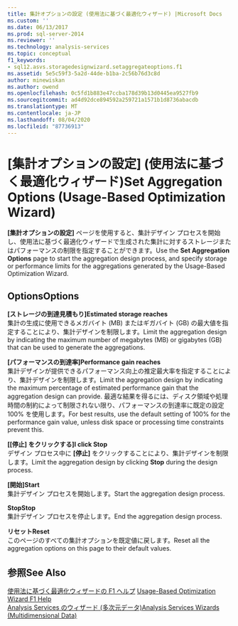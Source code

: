 ```yaml
---
title: 集計オプションの設定 (使用法に基づく最適化ウィザード) |Microsoft Docs
ms.custom: ''
ms.date: 06/13/2017
ms.prod: sql-server-2014
ms.reviewer: ''
ms.technology: analysis-services
ms.topic: conceptual
f1_keywords:
- sql12.asvs.storagedesignwizard.setaggregateoptions.f1
ms.assetid: 5e5c59f3-5a2d-44de-b1ba-2c56b76d3c8d
author: minewiskan
ms.author: owend
ms.openlocfilehash: 0c5fd1b883e47ccba178d39b13d0445ea9527fb9
ms.sourcegitcommit: ad4d92dce894592a259721a1571b1d8736abacdb
ms.translationtype: MT
ms.contentlocale: ja-JP
ms.lasthandoff: 08/04/2020
ms.locfileid: "87736913"
---
```

# <a name="set-aggregation-options-usage-based-optimization-wizard"></a><span data-ttu-id="4fca6-102">[集計オプションの設定] (使用法に基づく最適化ウィザード)</span><span class="sxs-lookup"><span data-stu-id="4fca6-102">Set Aggregation Options (Usage-Based Optimization Wizard)</span></span>
  <span data-ttu-id="4fca6-103">**[集計オプションの設定]** ページを使用すると、集計デザイン プロセスを開始し、使用法に基づく最適化ウィザードで生成された集計に対するストレージまたはパフォーマンスの制限を指定することができます。</span><span class="sxs-lookup"><span data-stu-id="4fca6-103">Use the **Set Aggregation Options** page to start the aggregation design process, and specify storage or performance limits for the aggregations generated by the Usage-Based Optimization Wizard.</span></span>  
  
## <a name="options"></a><span data-ttu-id="4fca6-104">Options</span><span class="sxs-lookup"><span data-stu-id="4fca6-104">Options</span></span>  
 <span data-ttu-id="4fca6-105">**[ストレージの到達見積もり]**</span><span class="sxs-lookup"><span data-stu-id="4fca6-105">**Estimated storage reaches**</span></span>  
 <span data-ttu-id="4fca6-106">集計の生成に使用できるメガバイト (MB) またはギガバイト (GB) の最大値を指定することにより、集計デザインを制限します。</span><span class="sxs-lookup"><span data-stu-id="4fca6-106">Limit the aggregation design by indicating the maximum number of megabytes (MB) or gigabytes (GB) that can be used to generate the aggregations.</span></span>  
  
 <span data-ttu-id="4fca6-107">**[パフォーマンスの到達率]**</span><span class="sxs-lookup"><span data-stu-id="4fca6-107">**Performance gain reaches**</span></span>  
 <span data-ttu-id="4fca6-108">集計デザインが提供できるパフォーマンス向上の推定最大率を指定することにより、集計デザインを制限します。</span><span class="sxs-lookup"><span data-stu-id="4fca6-108">Limit the aggregation design by indicating the maximum percentage of estimated performance gain that the aggregation design can provide.</span></span> <span data-ttu-id="4fca6-109">最適な結果を得るには、ディスク領域や処理時間の制約によって制限されない限り、パフォーマンスの到達率に既定の設定 100% を使用します。</span><span class="sxs-lookup"><span data-stu-id="4fca6-109">For best results, use the default setting of 100% for the performance gain value, unless disk space or processing time constraints prevent this.</span></span>  
  
 <span data-ttu-id="4fca6-110">**[[停止] をクリックする]**</span><span class="sxs-lookup"><span data-stu-id="4fca6-110">**I click Stop**</span></span>  
 <span data-ttu-id="4fca6-111">デザイン プロセス中に **[停止]** をクリックすることにより、集計デザインを制限します。</span><span class="sxs-lookup"><span data-stu-id="4fca6-111">Limit the aggregation design by clicking **Stop** during the design process.</span></span>  
  
 <span data-ttu-id="4fca6-112">**[開始]**</span><span class="sxs-lookup"><span data-stu-id="4fca6-112">**Start**</span></span>  
 <span data-ttu-id="4fca6-113">集計デザイン プロセスを開始します。</span><span class="sxs-lookup"><span data-stu-id="4fca6-113">Start the aggregation design process.</span></span>  
  
 <span data-ttu-id="4fca6-114">**Stop**</span><span class="sxs-lookup"><span data-stu-id="4fca6-114">**Stop**</span></span>  
 <span data-ttu-id="4fca6-115">集計デザイン プロセスを停止します。</span><span class="sxs-lookup"><span data-stu-id="4fca6-115">End the aggregation design process.</span></span>  
  
 <span data-ttu-id="4fca6-116">**リセット**</span><span class="sxs-lookup"><span data-stu-id="4fca6-116">**Reset**</span></span>  
 <span data-ttu-id="4fca6-117">このページのすべての集計オプションを既定値に戻します。</span><span class="sxs-lookup"><span data-stu-id="4fca6-117">Reset all the aggregation options on this page to their default values.</span></span>  
  
## <a name="see-also"></a><span data-ttu-id="4fca6-118">参照</span><span class="sxs-lookup"><span data-stu-id="4fca6-118">See Also</span></span>  
 <span data-ttu-id="4fca6-119">[使用法に基づく最適化ウィザードの F1 ヘルプ](usage-based-optimization-wizard-f1-help.md) </span><span class="sxs-lookup"><span data-stu-id="4fca6-119">[Usage-Based Optimization Wizard F1 Help](usage-based-optimization-wizard-f1-help.md) </span></span>  
 [<span data-ttu-id="4fca6-120">Analysis Services のウィザード &#40;多次元データ&#41;</span><span class="sxs-lookup"><span data-stu-id="4fca6-120">Analysis Services Wizards &#40;Multidimensional Data&#41;</span></span>](analysis-services-wizards-multidimensional-data.md)  
  
  
